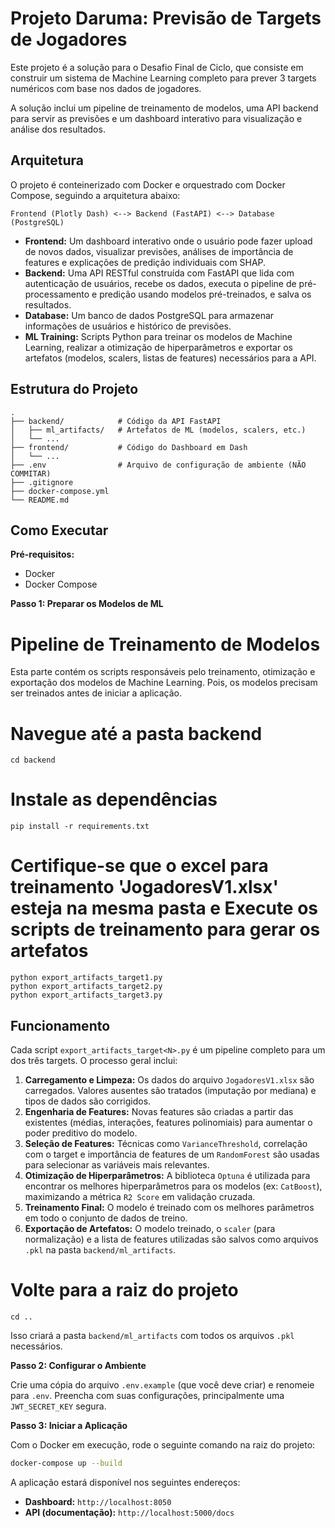 # Projeto Daruma: Previsão de Targets de Jogadores

Este projeto é a solução para o Desafio Final de Ciclo, que consiste em construir um sistema de Machine Learning completo para prever 3 targets numéricos com base nos dados de jogadores.

A solução inclui um pipeline de treinamento de modelos, uma API backend para servir as previsões e um dashboard interativo para visualização e análise dos resultados.

## Arquitetura

O projeto é conteinerizado com Docker e orquestrado com Docker Compose, seguindo a arquitetura abaixo:

```
Frontend (Plotly Dash) <--> Backend (FastAPI) <--> Database (PostgreSQL)
```

- **Frontend:** Um dashboard interativo onde o usuário pode fazer upload de novos dados, visualizar previsões, análises de importância de features e explicações de predição individuais com SHAP.
- **Backend:** Uma API RESTful construída com FastAPI que lida com autenticação de usuários, recebe os dados, executa o pipeline de pré-processamento e predição usando modelos pré-treinados, e salva os resultados.
- **Database:** Um banco de dados PostgreSQL para armazenar informações de usuários e histórico de previsões.
- **ML Training:** Scripts Python para treinar os modelos de Machine Learning, realizar a otimização de hiperparâmetros e exportar os artefatos (modelos, scalers, listas de features) necessários para a API.

## Estrutura do Projeto

```
.
├── backend/            # Código da API FastAPI
│   ├── ml_artifacts/   # Artefatos de ML (modelos, scalers, etc.)
│   └── ...
├── frontend/           # Código do Dashboard em Dash
│   └── ...
├── .env                # Arquivo de configuração de ambiente (NÃO COMMITAR)
├── .gitignore
├── docker-compose.yml
└── README.md
```

## Como Executar

**Pré-requisitos:**

- Docker
- Docker Compose

**Passo 1: Preparar os Modelos de ML**

# Pipeline de Treinamento de Modelos

Esta parte contém os scripts responsáveis pelo treinamento, otimização e exportação dos modelos de Machine Learning. Pois, os modelos precisam ser treinados antes de iniciar a aplicação.

# Navegue até a pasta backend

```
cd backend
```

# Instale as dependências

```
pip install -r requirements.txt
```

# Certifique-se que o excel para treinamento 'JogadoresV1.xlsx' esteja na mesma pasta e Execute os scripts de treinamento para gerar os artefatos

```
python export_artifacts_target1.py
python export_artifacts_target2.py
python export_artifacts_target3.py
```

## Funcionamento

Cada script `export_artifacts_target<N>.py` é um pipeline completo para um dos três targets. O processo geral inclui:

1.  **Carregamento e Limpeza:** Os dados do arquivo `JogadoresV1.xlsx` são carregados. Valores ausentes são tratados (imputação por mediana) e tipos de dados são corrigidos.
2.  **Engenharia de Features:** Novas features são criadas a partir das existentes (médias, interações, features polinomiais) para aumentar o poder preditivo do modelo.
3.  **Seleção de Features:** Técnicas como `VarianceThreshold`, correlação com o target e importância de features de um `RandomForest` são usadas para selecionar as variáveis mais relevantes.
4.  **Otimização de Hiperparâmetros:** A biblioteca `Optuna` é utilizada para encontrar os melhores hiperparâmetros para os modelos (ex: `CatBoost`), maximizando a métrica `R2 Score` em validação cruzada.
5.  **Treinamento Final:** O modelo é treinado com os melhores parâmetros em todo o conjunto de dados de treino.
6.  **Exportação de Artefatos:** O modelo treinado, o `scaler` (para normalização) e a lista de features utilizadas são salvos como arquivos `.pkl` na pasta `backend/ml_artifacts`.

# Volte para a raiz do projeto

```
cd ..
```

Isso criará a pasta `backend/ml_artifacts` com todos os arquivos `.pkl` necessários.

**Passo 2: Configurar o Ambiente**

Crie uma cópia do arquivo `.env.example` (que você deve criar) e renomeie para `.env`. Preencha com suas configurações, principalmente uma `JWT_SECRET_KEY` segura.

**Passo 3: Iniciar a Aplicação**

Com o Docker em execução, rode o seguinte comando na raiz do projeto:

```bash
docker-compose up --build
```

A aplicação estará disponível nos seguintes endereços:

- **Dashboard:** `http://localhost:8050`
- **API (documentação):** `http://localhost:5000/docs`
